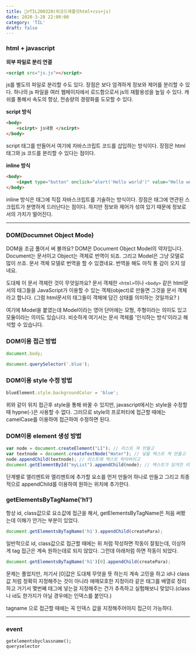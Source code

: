 ```yaml
---
title: 🏃‍♂️TIL200328(위코드레플잇html+css+js)
date: 2020-3-28 22:00:00
category: 'TIL'
draft: false
---
```




### html + javascript

**외부 파일로 분리 연결**

```html
<script src="js.js"></script>
```

js를 별도의 파일로 분리할 수도 있다. 장점은 보다 엄격하게 정보와 제어를 분리할 수 있다. 하나의 js 파일을 여러 웹페이지에서 로드함으로서 js의 재활용성을 높일 수 있다. 캐쉬를 통해서 속도의 향상, 전송량의 경량화를 도모할 수 있다.



**script 방식**

```html
<body>
	<scirpt> js내용 </scirpt>    
</body>
```

script 태그를 만들어서 여기에 자바스크립트 코드를 삽입하는 방식이다. 장점은 html 태그와 js 코드를 분리할 수 있다는 점이다. 



**inline 방식**

```html
<body>
    <input type="button" onclick="alert('Hello world')" value="Hello world" />
</body>
```

inline 방식은 태그에 직접 자바스크립트를 기술하는 방식이다. 장점은 태그에 연관된 스크립트가 분명하게 드러난다는 점이다. 하지만 정보와 제어가 섞여 있기 때문에 정보로서의 가치가 떨어진다.

---

### DOM(Documnet Object Mode)

DOM을 조금 풀어서 써 볼까요? DOM은 Document Object Model의 약자입니다. Document는 문서이고 Object는 객체로 번역이 되죠. 그리고 Model은 그냥 모델로 많이 쓰죠. 문서 객체 모델로 번역을 할 수 있겠네요. 번역을 해도 아직 통 감이 오지 않네요. 

도대체 이 문서 객체란 것이 무엇일까요? 문서 객체란 `<html>`이나 `<body>` 같은 html문서의 태그들을 JavaScript가 이용할 수 있는 객체(object)로 만들면 그것을 문서 객체라고 합니다. (그럼 html문서의 태그들이 객체에 담긴 상태를 의미하는 것일까요? )

여기에 Model을 붙였는데 Model이라는 영어 단어에는 모형, 주형이라는 의미도 있고 모듈이라는 의미도 있습니다. 비슷하게 여기서는 문서 객체를 '인식하는 방식'이라고 해석할 수 있습니다.



### DOM이용 접근 방법

```javascript
document.body;

document.querySelector('.blue');
```

### DOM이용 style 수정 방법

```javascript
blueElement.style.backgroundColor = 'blue';
```

위와 같이 위치 접근후 style을 통해 바꿀 수 있지만, javascript에서는 style을 수정할 때 hypne(-)은 사용할 수 없다. 그러므로 style의 프로퍼티에 접근할 때에는 camelCase를 이용하여 접근하여 수정하면 된다.

###  DOM이용 element 생성 방법

```javascript
var node = document.createElement("LI"); // 리스트 쳐 만들고
var textnode = document.createTextNode("Water"); // 넣을 텍스트 쳐 만들고
node.appendChild(textnode); // 리스트에 텍스트 박아버리고
document.getElementById("myList").appendChild(node); // 텍스트가 담겨진 리스트를 원하는 위치에 appendChild한다!
```

단계별로 엘리멘트와 엘리멘트에 추가할 요소를 먼저 만들어 하나로 만들고 그리고 최종적으로 appendChild를 이용하여 원하는 위치에 추가한다.

### getElementsByTagName('h1')

항상 id, class값으로 요소값에 접근을 해서, getElementsByTagName은 처음 써봤는데 이해가 안가는 부분이 있었다.

```javascript
document.getElementsByTagName('h1').appendChild(createPara);
```

일반적으로 id, class값으로 접근할 때에는 위 처럼 작성하면 작동이 잘됬는데, 이상하게 tag 접근은 계속 원하는데로 되지 않았다. 그런데 아래처럼 하면 작동이 되었다.

```javascript
document.getElementsByTagName('h1')[0].appendChild(createPara);
```

문제는 풀었지만, 저기서 [0]값은 도대체 무엇을 뜻 하는지 계속 고민을 하고 id나 class값 처럼 정확히 지정해주는 것이 아니라 애매모호한 지정이라 같은 태그를 배열로 정리하고 거기서 몇번째 태그에 넣는걸 지정해주는 건가 추측하고 실험해보니 맞았다.(class나 id도 한가지가 아닐 경우에는 인덱스를 붙인다.)

tagname 으로 접근할 때에는 꼭 인덱스 값을 지정해주어야지 접근이 가능하다.

---

### event

 

```
getelementsbyclassname();
queryselector
```

